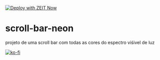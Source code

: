 [![Deploy with ZEIT Now](https://zeit.co/button)](https://zeit.co/new/project?template=https://github.com/ArikBartzadok/scroll-bar-neon)

# scroll-bar-neon
projeto de uma scroll bar com todas as cores do espectro viśivel de luz

[![ko-fi](https://www.ko-fi.com/img/githubbutton_sm.svg)](https://ko-fi.com/C0C81IJH6)
